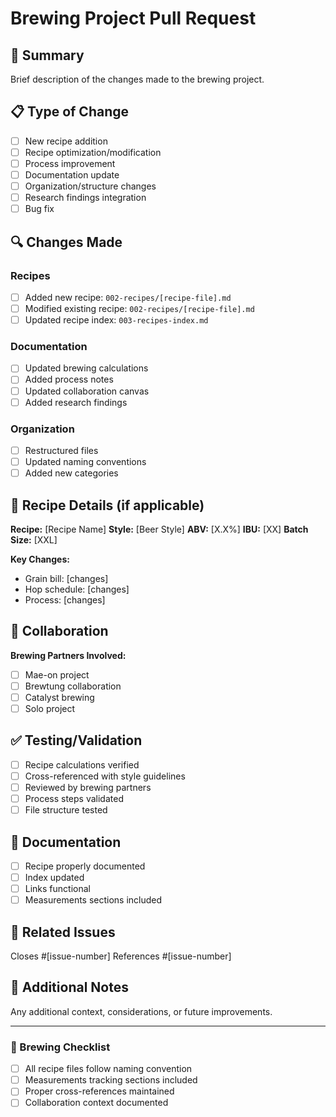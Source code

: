 # Brewing Project Pull Request

## 🍺 Summary
Brief description of the changes made to the brewing project.

## 📋 Type of Change
- [ ] New recipe addition
- [ ] Recipe optimization/modification
- [ ] Process improvement
- [ ] Documentation update
- [ ] Organization/structure changes
- [ ] Research findings integration
- [ ] Bug fix

## 🔍 Changes Made
### Recipes
- [ ] Added new recipe: `002-recipes/[recipe-file].md`
- [ ] Modified existing recipe: `002-recipes/[recipe-file].md`
- [ ] Updated recipe index: `003-recipes-index.md`

### Documentation
- [ ] Updated brewing calculations
- [ ] Added process notes
- [ ] Updated collaboration canvas
- [ ] Added research findings

### Organization
- [ ] Restructured files
- [ ] Updated naming conventions
- [ ] Added new categories

## 🧪 Recipe Details (if applicable)
**Recipe:** [Recipe Name]
**Style:** [Beer Style]
**ABV:** [X.X%]
**IBU:** [XX]
**Batch Size:** [XXL]

**Key Changes:**
- Grain bill: [changes]
- Hop schedule: [changes] 
- Process: [changes]

## 🤝 Collaboration
**Brewing Partners Involved:**
- [ ] Mae-on project
- [ ] Brewtung collaboration
- [ ] Catalyst brewing
- [ ] Solo project

## ✅ Testing/Validation
- [ ] Recipe calculations verified
- [ ] Cross-referenced with style guidelines
- [ ] Reviewed by brewing partners
- [ ] Process steps validated
- [ ] File structure tested

## 📖 Documentation
- [ ] Recipe properly documented
- [ ] Index updated
- [ ] Links functional
- [ ] Measurements sections included

## 🔗 Related Issues
Closes #[issue-number]
References #[issue-number]

## 📝 Additional Notes
Any additional context, considerations, or future improvements.

---

### 🍻 Brewing Checklist
- [ ] All recipe files follow naming convention
- [ ] Measurements tracking sections included
- [ ] Proper cross-references maintained
- [ ] Collaboration context documented